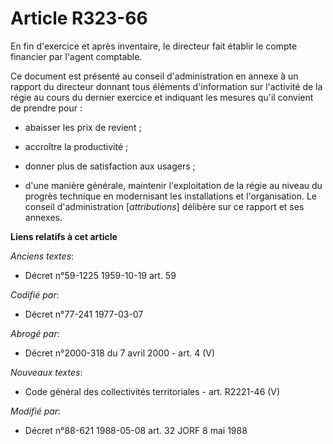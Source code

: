 # Article R323-66

En fin d'exercice et après inventaire, le directeur fait établir le compte financier par l'agent comptable.

Ce document est présenté au conseil d'administration en annexe à un rapport du directeur donnant tous éléments d'information
sur l'activité de la régie au cours du dernier exercice et indiquant les mesures qu'il convient de prendre pour :

- abaisser les prix de revient ;

- accroître la productivité ;

- donner plus de satisfaction aux usagers ;

- d'une manière générale, maintenir l'exploitation de la régie au niveau du progrès technique en modernisant les
installations et l'organisation. Le conseil d'administration [*attributions*] délibère sur ce rapport et ses annexes.

**Liens relatifs à cet article**

_Anciens textes_:

  - Décret n°59-1225 1959-10-19 art. 59

_Codifié par_:

  - Décret n°77-241 1977-03-07

_Abrogé par_:

  - Décret n°2000-318 du 7 avril 2000 - art. 4 (V)

_Nouveaux textes_:

  - Code général des collectivités territoriales - art. R2221-46 (V)

_Modifié par_:

  - Décret n°88-621 1988-05-08 art. 32 JORF 8 mai 1988
